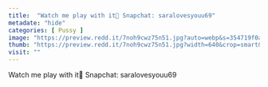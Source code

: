 ```yaml
---
title:  "Watch me play with it👅 Snapchat: saralovesyouu69"
metadate: "hide"
categories: [ Pussy ]
image: "https://preview.redd.it/7noh9cwz75n51.jpg?auto=webp&s=354719f0a9295578f4ef3c6a8eeec498426f45d0"
thumb: "https://preview.redd.it/7noh9cwz75n51.jpg?width=640&crop=smart&auto=webp&s=1814c100ccc7c1eb19a878fe71c110a08b4bd366"
visit: ""
---
```

Watch me play with it👅 Snapchat: saralovesyouu69

